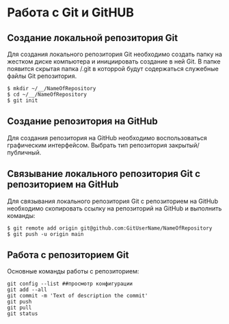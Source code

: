# Работа с Git и GitHUB
## Создание локальной репозитория Git

Для создания локального репозитория Git необходимо создать папку на жестком диске компьютера и инициировать создание в ней Git. В папке появится скрытая папка /.git в которрой будут содержаться служебные файлы Git репозитория.
```
$ mkdir ~/__/NameOfRepository
$ cd ~/__/NameOfRepository
$ git init
```

## Создание репозитория на GitHub

Для создания репозитория на GitHub необходимо воспользоваться графическим интерфейсом. Выбрать тип репозитория закрытый/публичный.


## Связывание локального репозитория Git с репозиторием на GitHub
Для связывания локального репозитория Git с репозиторием на GitHub необходимо скопировать ссылку на репозиторий на GitHub и выполнить команды:
```
$ git remote add origin git@github.com:GitUserName/NameOfRepository
$ git push -u origin main
```

## Работа с репозиторием Git
Основные команды работы с репозиторием:
```
git config --list ##просмотр конфигурации
git add --all
git commit -m 'Text of description the commit'
git push
git pull
git status
```
